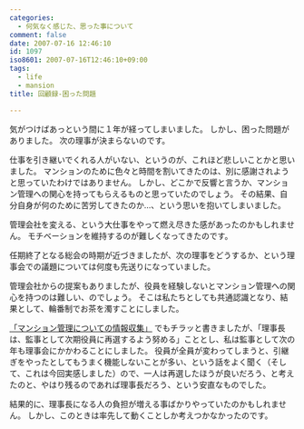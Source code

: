```yaml
---
categories:
  - 何気なく感じた、思った事について
comment: false
date: 2007-07-16 12:46:10
id: 1097
iso8601: 2007-07-16T12:46:10+09:00
tags:
  - life
  - mansion
title: 回顧録-困った問題

---
```


気がつけばあっという間に１年が経ってしまいました。
しかし、困った問題がありました。
次の理事が決まらないのです。

仕事を引き継いでくれる人がいない、というのが、これほど悲しいことかと思いました。
マンションのために色々と時間を割いてきたのは、別に感謝されようと思っていたわけではありません。
しかし、どこかで反響と言うか、マンション管理への関心を持ってもらえるものと思っていたのでしょう。
その結果、自分自身が何のために苦労してきたのか…、という思いを抱いてしまいました。

管理会社を変える、という大仕事をやって燃え尽きた感があったのかもしれません。
モチベーションを維持するのが難しくなってきたのです。

任期終了となる総会の時期が近づきましたが、次の理事をどうするか、という理事会での議題については何度も先送りになっていました。

管理会社からの提案もありましたが、役員を経験しないとマンション管理への関心を持つのは難しい、のでしょう。
そこは私たちとしても共通認識となり、結果として、輪番制でお茶を濁すことにしました。

[「マンション管理についての情報収集」](/2007/06/07/144343/) でもチラッと書きましたが、「理事長は、監事として次期役員に再選するよう努める」こととし、私は監事として次の年も理事会にかかわることにしました。
役員が全員が変わってしまうと、引継ぎをやったとしてもうまく機能しないことが多い、という話をよく聞く（そして、これは今回実感しました）ので、一人は再選したほうが良いだろう、と考えたのと、やはり残るのであれば理事長だろう、という安直なものでした。

結果的に、理事長になる人の負担が増える事ばかりやっていたのかもしれません。
しかし、このときは率先して動くことしか考えつかなかったのです。
